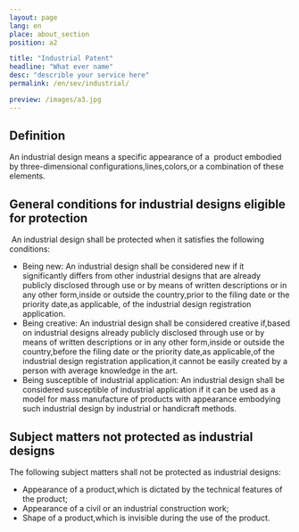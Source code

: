 ```yaml
---
layout: page
lang: en
place: about_section
position: a2

title: "Industrial Patent"
headline: "What ever name"
desc: "describle your service here"
permalink: /en/sev/industrial/

preview: /images/a3.jpg
---
```


## Definition
An industrial design means a specific appearance of a  product embodied by three-dimensional configurations,lines,colors,or a combination of these elements.

## General conditions for industrial designs eligible for protection
 An industrial design shall be protected when it satisfies the following conditions:

- Being new: An industrial design shall be considered new if it significantly differs from other industrial designs that are already publicly disclosed through use or by means of written descriptions or in any other form,inside or outside the country,prior to the filing date or the priority date,as applicable, of the industrial design registration application.
- Being creative: An industrial design shall be considered creative if,based on industrial designs already publicly disclosed through use or by means of written descriptions or in any other form,inside or outside the country,before the filing date or the priority date,as applicable,of the industrial design registration application,it cannot be easily created by a person with average knowledge in the art.
- Being susceptible of industrial application: An industrial design shall be considered susceptible of industrial application if it can be used as a model for mass manufacture of products with appearance embodying such industrial design by industrial or handicraft methods.

## Subject matters not protected as industrial designs
The following subject matters shall not be protected as industrial designs:

- Appearance of a product,which is dictated by the technical features of the product;
- Appearance of a civil or an industrial construction work;
- Shape of a product,which is invisible during the use of the product.